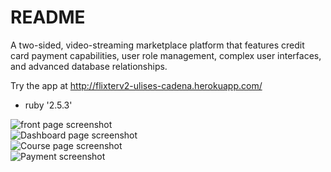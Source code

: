 # README

A two-sided, video-streaming marketplace platform that features credit card payment capabilities, user role management, complex user interfaces, and advanced database relationships.

Try the app at http://flixterv2-ulises-cadena.herokuapp.com/

* ruby '2.5.3'

<img src="flixterfront.png" alt="front page screenshot">
<br />
<img src="flixterDash.png" alt="Dashboard page screenshot">
<br />
<img src="flixterCourse.png" alt="Course page screenshot">
<br />
<img src="flixterPayment.png" alt="Payment screenshot">